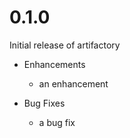 # 0.1.0

Initial release of artifactory

* Enhancements
  * an enhancement

* Bug Fixes
  * a bug fix
